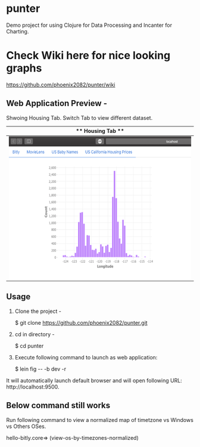 # punter

Demo project for using Clojure for Data Processing and Incanter for Charting.

# Check Wiki here for nice looking graphs

https://github.com/phoenix2082/punter/wiki

## Web Application Preview - 

Shwoing Housing Tab. Switch Tab to view different dataset.

| ** Housing Tab ** |
| ------------------------------ | 
|  <a href="url"><img src="https://github.com/phoenix2082/punter/blob/master/images/WebPreview.png" align="left" height="384" width="512" alt= "Data: Bitly Usage by Timezone for Windows vs Other Operating Systems"/> | 
 
## Usage


 1. Clone the project - 
     
     $ git clone https://github.com/phoenix2082/punter.git
 
 2. cd in directory - 
    
     $ cd punter
 
 3. Execute following command to launch as web application:
    
    $ lein fig -- -b dev -r
 
 It will automatically launch default browser and will open following URL: http://localhost:9500. 
 
 ## Below command still works
 
 Run following command to view a normalized map of timetzone vs Windows vs Others OSes.
 
 hello-bitly.core=> (view-os-by-timezones-normalized)
 

 
